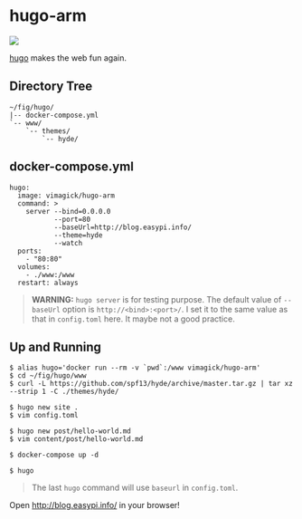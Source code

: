 hugo-arm
========

![](https://badge.imagelayers.io/vimagick/hugo-arm:latest.svg)

[hugo][1] makes the web fun again.

## Directory Tree

```
~/fig/hugo/
|-- docker-compose.yml
`-- www/
    `-- themes/
        `-- hyde/
```

## docker-compose.yml

```
hugo:
  image: vimagick/hugo-arm
  command: >
    server --bind=0.0.0.0
           --port=80
           --baseUrl=http://blog.easypi.info/
           --theme=hyde
           --watch
  ports:
    - "80:80"
  volumes:
    - ./www:/www
  restart: always
```

> **WARNING:** `hugo server` is for testing purpose.
> The default value of `--baseUrl` option is `http://<bind>:<port>/`.
> I set it to the same value as that in `config.toml` here.
> It maybe not a good practice.

## Up and Running

```
$ alias hugo='docker run --rm -v `pwd`:/www vimagick/hugo-arm'
$ cd ~/fig/hugo/www
$ curl -L https://github.com/spf13/hyde/archive/master.tar.gz | tar xz --strip 1 -C ./themes/hyde/

$ hugo new site .
$ vim config.toml

$ hugo new post/hello-world.md
$ vim content/post/hello-world.md

$ docker-compose up -d

$ hugo
```

> The last `hugo` command will use `baseurl` in `config.toml`.

Open <http://blog.easypi.info/> in your browser!

[1]: http://gohugo.io/
